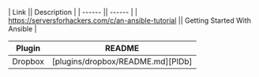 | Link || Description |
| ------ || ------ |
| https://serversforhackers.com/c/an-ansible-tutorial || Getting Started With Ansible |


| Plugin | README |
| ------ | ------ |
| Dropbox | [plugins/dropbox/README.md][PlDb] |
